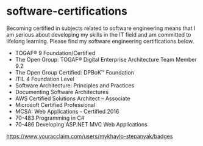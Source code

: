# software-certifications
Becoming certified in subjects related to software engineering means that I am serious about developing my skills in the IT field and am committed to lifelong learning.
Please find my software engineering certifications below.

- TOGAF® 9 Foundation/Certified
- The Open Group: TOGAF® Digital Enterprise Architecture Team Member 9.2
- The Open Group Certified: DPBoK™ Foundation
- ITIL 4 Foundation Level
- Software Architecture: Principles and Practices
- Documenting Software Architectures
- AWS Certified Solutions Architect – Associate
- Microsoft Certified Professional
- MCSA: Web Applications - Certified 2016
- 70-483 Programming in C#
- 70-486 Developing ASP.NET MVC Web Applications

https://www.youracclaim.com/users/mykhaylo-stepanyak/badges

